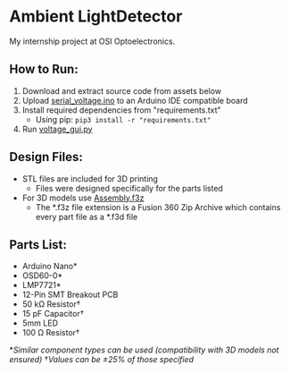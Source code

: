 # Ambient LightDetector
My internship project at OSI Optoelectronics.

## How to Run:
1. Download and extract source code from assets below
2. Upload [serial_voltage.ino](https://github.com/alexhool/OSI-Projects/tree/master/Ambient%20Light%20Detector/serial_voltage/serial_voltage.ino) to an Arduino IDE compatible board
3. Install required dependencies from "requirements.txt"
   - Using pip: `pip3 install -r "requirements.txt"` 
4. Run [voltage_gui.py](https://github.com/alexhool/OSI-Projects/tree/master/Ambient%20Light%20Detector/voltage_gui.py)

## Design Files:
- STL files are included for 3D printing
  - Files were designed specifically for the parts listed 
- For 3D models use [Assembly.f3z](https://github.com/alexhool/Ambient-Light-Detector/tree/master/Design%20Files/Assembly.f3z)
  - The *.f3z file extension is a Fusion 360 Zip Archive which contains every part file as a *.f3d file

## Parts List:
- Arduino Nano*
- OSD60-0*
- LMP7721*
- 12-Pin SMT Breakout PCB
- 50 kΩ Resistor†
- 15 pF Capacitor†
- 5mm LED
- 100 Ω Resistor†

**Similar component types can be used (compatibility with 3D models not ensured)*
†*Values can be ±25% of those specified*
